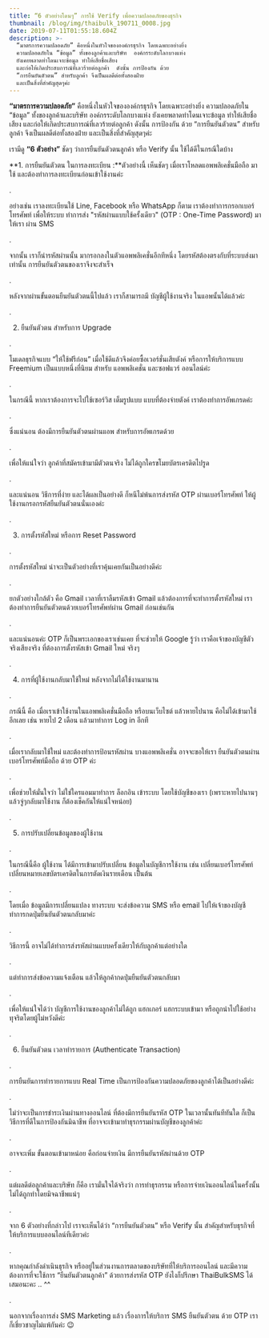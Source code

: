 ```yaml
---
title: “6 ตัวอย่างโดนๆ” การใช้ Verify เพื่อความปลอดภัยของธุรกิจ
thumbnail: /blog/img/thaibulk_190711_0008.jpg
date: 2019-07-11T01:55:18.604Z
description: >-
  “มาตรการความปลอดภัย” คือหนึ่งในหัวใจขององค์กรธุรกิจ โดยเฉพาะอย่างยิ่ง
  ความปลอดภัยใน “ข้อมูล” ทั้งของลูกค้าและบริษัท  องค์กรระดับโลกบางแห่ง
  ยังเคยพลาดท่าโดนเจาะข้อมูล ทำให้เสียชื่อเสียง
  และก่อให้เกิดประสบการณ์ที่เลวร้ายต่อลูกค้า  ดังนั้น การป้องกัน ด้วย
  “การยืนยันตัวตน” สำหรับลูกค้า จึงเป็นผลดีต่อทั้งสองฝ่าย
  และเป็นสิ่งที่สำคัญสุดๆค่ะ
---
```

**“มาตรการความปลอดภัย”** คือหนึ่งในหัวใจขององค์กรธุรกิจโดยเฉพาะอย่างยิ่ง ความปลอดภัยใน “ข้อมูล” ทั้งของลูกค้าและบริษัท องค์กรระดับโลกบางแห่ง ยังเคยพลาดท่าโดนเจาะข้อมูล ทำให้เสียชื่อเสียง และก่อให้เกิดประสบการณ์ที่เลวร้ายต่อลูกค้า ดังนั้น การป้องกัน ด้วย “การยืนยันตัวตน” สำหรับลูกค้า จึงเป็นผลดีต่อทั้งสองฝ่าย และเป็นสิ่งที่สำคัญสุดๆค่ะ



เรามีดู **“6 ตัวอย่าง”** ชัดๆ ว่าการยืนยันตัวตนลูกค้า หรือ Verify นั้น ใช้ได้ดีในกรณีใดบ้าง

**1. การยืนยันตัวตน ในการลงทะเบียน :**ตัวอย่างนี้ เห็นชัดๆ เมื่อเราโหลดแอพพลิเคชั่นมือถือ มาใช้ และต้องทำการลงทะเบียนก่อนเข้าใช้งานค่ะ

.

อย่างเช่น เราลงทะเบียนใช้ Line, Facebook หรือ WhatsApp ก็ตาม เราต้องทำการกรอกเบอร์โทรศัพท์ เพื่อให้ระบบ ทำการส่ง "รหัสผ่านแบบใช้ครั้งเดียว" (OTP : One-Time Password) มาให้เรา ผ่าน SMS

.

จากนั้น เราก็นำรหัสผ่านนั้น มากรอกลงในตัวแอพพลิเคชั่นอีกทีหนึ่ง โดยรหัสต้องตรงกับที่ระบบส่งมาเท่านั้น การยืนยันตัวตนของเราจึงจะสำเร็จ

.

หลังจากผ่านขั้นตอนยืนยันตัวตนนี้ไปแล้ว เราก็สามารถมี บัญชีผู้ใช้งานจริง ในแอพนั้นได้แล้วค่ะ

.

2. ยืนยันตัวตน สำหรับการ Upgrade

.

โมเดลธุรกิจแบบ “ให้ใช้ฟรีก่อน” เมื่อใช้ดีแล้วจึงค่อยซื้อเวอร์ชั่นเสียตังค์ หรือการให้บริการแบบ Freemium เป็นแบบหนึ่งที่นิยม สำหรับ แอพพลิเคชั่น และซอฟแวร์ ออนไลน์ค่ะ

.

ในกรณีนี้ หากเราต้องการจะไปใช้เซอร์วิส เต็มรูปแบบ แบบที่ต้องจ่ายตังค์ เราต้องทำการอัพเกรดค่ะ 

.

ซึ่งแน่นอน ต้องมีการยืนยันตัวตนผ่านแอพ สำหรับการอัพเกรดด้วย 

.

เพื่อให้แน่ใจว่า ลูกค้าที่สมัครเข้ามามีตัวตนจริง ไม่ได้ถูกใครขโมยบัตรเครดิตไปรูด 

.

และแน่นอน วิธีการที่ง่าย และได้ผลเป็นอย่างดี ก็หนีไม่พ้นการส่งรหัส OTP ผ่านเบอร์โทรศัพท์ ให้ผู้ใช้งานกรอกรหัสยืนยันตัวตนนั่นเองค่ะ

.

3. การตั้งรหัสใหม่ หรือการ Reset Password

.

การตั้งรหัสใหม่ น่าจะเป็นตัวอย่างที่เราคุ้นเคยกันเป็นอย่างดีค่ะ

.

ยกตัวอย่างใกล้ตัว คือ Gmail เวลาที่เราลืมรหัสเข้า Gmail แล้วต้องการที่จะทำการตั้งรหัสใหม่ เราต้องทำการยืนยันตัวตนด้วยเบอร์โทรศัพท์ผ่าน Gmail ก่อนเช่นกัน

.

และแน่นอนค่ะ OTP ก็เป็นพระเอกของเราเช่นเคย ที่จะช่วยให้ Google รู้ว่า เราคือเจ้าของบัญชีตัวจริงเสียงจริง ที่ต้องการตั้งรหัสเข้า Gmail ใหม่ จริงๆ

.

4. การที่ผู้ใช้งานกลับมาใช้ใหม่ หลังจากไม่ได้ใช้งานมานาน

.

กรณีนี้ คือ เมื่อเราเข้าใช้งานในแอพพลิเคชั่นมือถือ หรือบนเว็บไซต์ แล้วหายไปนาน คือไม่ได้เข้ามาใช้อีกเลย เช่น หายไป 2 เดือน แล้วมาทำการ Log in อีกที

.

เมื่อเรากลับมาใช้ใหม่ และต้องทำการป้อนรหัสผ่าน บางแอพพลิเคชั่น อาจจะขอให้เรา ยืนยันตัวตนผ่านเบอร์โทรศัพท์มือถือ ด้วย OTP ค่ะ

.

เพื่อช่วยให้มั่นใจว่า ไม่ใช่ใครแอมมาทำการ ล็อกอิน เข้าระบบ โดยใช้บัญชีของเรา (เพราะหายไปนานๆ แล้วจู่ๆกลับมาใช้งาน ก็ต้องเช็คกันให้แน่ใจหน่อย)

.

5. การปรับเปลี่ยนข้อมูลของผู้ใช้งาน

.

ในกรณีนี้คือ ผู้ใช้งาน ได้มีการเข้ามาปรับเปลี่ยน ข้อมูลในบัญชีการใช้งาน เช่น เปลี่ยนเบอร์โทรศัพท์ เปลี่ยนหมายเลขบัตรเครดิตในการตัดเงินรายเดือน เป็้นต้น

.

โดยเมื่อ ข้อมูลมีการเปลี่ยนแปลง ทางระบบ จะส่งข้อความ SMS หรือ email ไปให้เจ้าของบัญชี ทำการกดปุ่มยืนยันตัวตนกลับมาค่ะ

.

วิธีการนี้ อาจไม่ได้ทำการส่งรหัสผ่านแบบครั้งเดียวให้กับลูกค้าแต่อย่างใด 

.

แต่ทำการส่งข้อความแจ้งเตือน แล้วให้ลูกค้ากดปุ่มยืนยันตัวตนกลับมา 

.

เพื่อให้แน่ใจได้ว่า บัญชีการใช้งานของลูกค้าไม่ได้ถูก แฮกเกอร์ แฮกระบบเข้ามา หรือถูกนำไปใช้อย่างทุจริตโดยผู้ไม่หวังดีค่ะ

.

6. ยืนยันตัวตน เวลาทำรายการ (Authenticate Transaction)

.

การยืนยันการทำรายการแบบ Real Time เป็นการป้องกันความปลอดภัยของลูกค้าได้เป็นอย่างดีค่ะ

.

ไม่ว่าจะเป็นการชำระเงินผ่านทางออนไลน์ ที่ต้องมีการยืนยันรหัส OTP ในเวลานั้นทันทีทันใด ก็เป็นวิธีการที่ดีในการป้องกันมิฉาชีพ ที่อาจจะเข้ามาทำธุรกรรมผ่านบัญชีของลูกค้าค่ะ

.

อาจจะเพิ่ม ขั้นตอนเข้ามาหน่อย คือก่อนจ่ายเงิน มีการยืนยันรหัสผ่านด้วย OTP 

.

แต่ผลดีต่อลูกค้าและบริษัท ก็คือ เรามั่นใจได้จริงว่า การทำธุรกรรม หรือการจ่ายเงินออนไลน์ในครั้งนั้น ไม่ได้ถูกทำโดยมิจฉาชีพแน่ๆ

.

จาก 6 ตัวอย่างที่กล่าวไป เราจะเห็นได้ว่า “การยืนยันตัวตน” หรือ Verify นั้น สำคัญสำหรับธุรกิจที่ให้บริการแบบออนไลน์ทีเดียวค่ะ

.

หากคุณกำลังดำเนินธุรกิจ หรืออยู่ในส่วนงานการตลาดของบริษัทที่ให้บริการออนไลน์ และมีความต้องการที่จะใช้การ “ยืนยันตัวตนลูกค้า” ด้วยการส่งรหัส OTP ยังไงก็ปรึกษา ThaiBulkSMS ได้เสมอนะคะ .. ^^

.

นอกจากเรื่องการส่ง SMS Marketing แล้ว เรื่องการให้บริการ SMS ยืนยันตัวตน ด้วย OTP เราก็เชี่ยวชาญไม่แพ้กันค่ะ 😉
